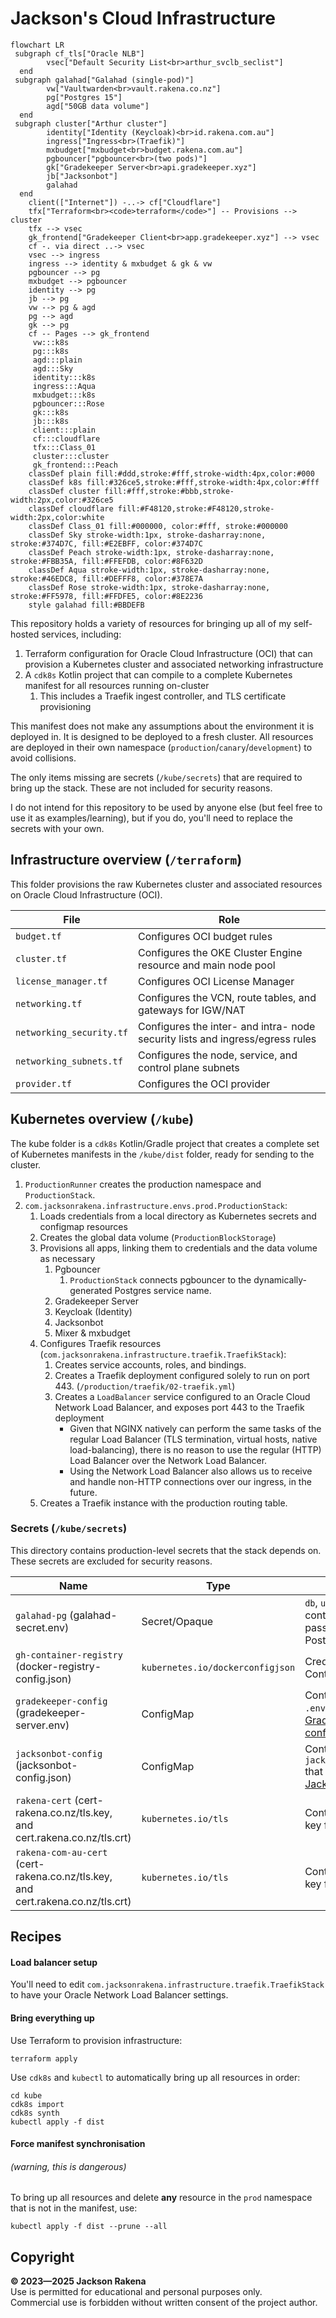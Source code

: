 # Jackson's Cloud Infrastructure

```mermaid
flowchart LR
 subgraph cf_tls["Oracle NLB"]
        vsec["Default Security List<br>arthur_svclb_seclist"]
  end
 subgraph galahad["Galahad (single-pod)"]
        vw["Vaultwarden<br>vault.rakena.co.nz"]
        pg["Postgres 15"]
        agd["50GB data volume"]
  end
 subgraph cluster["Arthur cluster"]
        identity["Identity (Keycloak)<br>id.rakena.com.au"]
        ingress["Ingress<br>(Traefik)"]
        mxbudget["mxbudget<br>budget.rakena.com.au"]
        pgbouncer["pgbouncer<br>(two pods)"]
        gk["Gradekeeper Server<br>api.gradekeeper.xyz"]
        jb["Jacksonbot"]
        galahad
  end
    client(["Internet"]) -..-> cf["Cloudflare"]
    tfx["Terraform<br><code>terraform</code>"] -- Provisions --> cluster
    tfx --> vsec
    gk_frontend["Gradekeeper Client<br>app.gradekeeper.xyz"] --> vsec
    cf -. via direct ..-> vsec
    vsec --> ingress
    ingress --> identity & mxbudget & gk & vw
    pgbouncer --> pg
    mxbudget --> pgbouncer
    identity --> pg
    jb --> pg
    vw --> pg & agd
    pg --> agd
    gk --> pg
    cf -- Pages --> gk_frontend
     vw:::k8s
     pg:::k8s
     agd:::plain
     agd:::Sky
     identity:::k8s
     ingress:::Aqua
     mxbudget:::k8s
     pgbouncer:::Rose
     gk:::k8s
     jb:::k8s
     client:::plain
     cf:::cloudflare
     tfx:::Class_01
     cluster:::cluster
     gk_frontend:::Peach
    classDef plain fill:#ddd,stroke:#fff,stroke-width:4px,color:#000
    classDef k8s fill:#326ce5,stroke:#fff,stroke-width:4px,color:#fff
    classDef cluster fill:#fff,stroke:#bbb,stroke-width:2px,color:#326ce5
    classDef cloudflare fill:#F48120,stroke:#F48120,stroke-width:2px,color:white
    classDef Class_01 fill:#000000, color:#fff, stroke:#000000
    classDef Sky stroke-width:1px, stroke-dasharray:none, stroke:#374D7C, fill:#E2EBFF, color:#374D7C
    classDef Peach stroke-width:1px, stroke-dasharray:none, stroke:#FBB35A, fill:#FFEFDB, color:#8F632D
    classDef Aqua stroke-width:1px, stroke-dasharray:none, stroke:#46EDC8, fill:#DEFFF8, color:#378E7A
    classDef Rose stroke-width:1px, stroke-dasharray:none, stroke:#FF5978, fill:#FFDFE5, color:#8E2236
    style galahad fill:#BBDEFB
```

This repository holds a variety of resources for bringing up all of my self-hosted services, including:

1. Terraform configuration for Oracle Cloud Infrastructure (OCI) that can provision a Kubernetes cluster and associated
   networking infrastructure
2. A `cdk8s` Kotlin project that can compile to a complete Kubernetes manifest for all resources running on-cluster
    1. This includes a Traefik ingest controller, and TLS certificate provisioning

This manifest does not make any assumptions about the environment it is deployed in. It is designed to be deployed to a
fresh cluster. All resources are deployed in their own namespace (`production`/`canary`/`development`) to avoid
collisions.

The only items missing are secrets (`/kube/secrets`) that are required to bring up the stack. These are not included for
security reasons.

I do not intend for this repository to be used by anyone else (but feel free to use it as examples/learning), but if you
do, you'll need to replace the secrets with your own.

## Infrastructure overview (`/terraform`)

This folder provisions the raw Kubernetes cluster and associated resources on Oracle Cloud Infrastructure (OCI).

| File                     | Role                                                                          |
|--------------------------|-------------------------------------------------------------------------------|
| `budget.tf`              | Configures OCI budget rules                                                   |
| `cluster.tf`             | Configures the OKE Cluster Engine resource and main node pool                 |
| `license_manager.tf`     | Configures OCI License Manager                                                |
| `networking.tf`          | Configures the VCN, route tables, and gateways for IGW/NAT                    |
| `networking_security.tf` | Configures the inter- and intra- node security lists and ingress/egress rules |
| `networking_subnets.tf`  | Configures the node, service, and control plane subnets                       |
| `provider.tf`            | Configures the OCI provider                                                   |

## Kubernetes overview (`/kube`)

The kube folder is a `cdk8s` Kotlin/Gradle project that creates a complete set of Kubernetes manifests in the
`/kube/dist` folder,
ready for sending to the cluster.

1. `ProductionRunner` creates the production namespace and `ProductionStack`.
2. `com.jacksonrakena.infrastructure.envs.prod.ProductionStack`:
    1. Loads credentials from a local directory as Kubernetes secrets and configmap resources
    2. Creates the global data volume (`ProductionBlockStorage`)
    3. Provisions all apps, linking them to credentials and the data volume as necessary
        1. Pgbouncer
            1. `ProductionStack` connects pgbouncer to the dynamically-generated Postgres service name.
        2. Gradekeeper Server
        3. Keycloak (Identity)
        4. Jacksonbot
        5. Mixer & mxbudget
    4. Configures Traefik resources (`com.jacksonrakena.infrastructure.traefik.TraefikStack`):
        1. Creates service accounts, roles, and bindings.
        2. Creates a Traefik deployment configured solely to run on port 443. (`/production/traefik/02-traefik.yml`)
        3. Creates a `LoadBalancer` service configured to an Oracle Cloud Network Load Balancer, and exposes port 443 to
           the
           Traefik deployment
            - Given that NGINX natively can perform the same tasks of the regular Load Balancer (TLS termination,
              virtual
              hosts, native load-balancing), there is no reason to use the regular (HTTP) Load Balancer over the Network
              Load Balancer.
            - Using the Network Load Balancer also allows us to receive and handle non-HTTP connections over our
              ingress, in
              the future.
    5. Creates a Traefik instance with the production routing table.

### Secrets (`/kube/secrets`)

This directory contains production-level secrets that the stack depends on.  
These secrets are excluded for security reasons.

| Name                                                                            | Type                             | Expected value                                                                                                                                                                                        |
|---------------------------------------------------------------------------------|----------------------------------|-------------------------------------------------------------------------------------------------------------------------------------------------------------------------------------------------------|
| `galahad-pg` (galahad-secret.env)                                               | Secret/Opaque                    | `db`, `username`, and `password` control the username and password for the Galahad Postgres instance.                                                                                                 |
| `gh-container-registry` (docker-registry-config.json)                           | `kubernetes.io/dockerconfigjson` | Credentials for GitHub Container Registry                                                                                                                                                             |
| `gradekeeper-config` (gradekeeper-server.env)                                   | ConfigMap                        | Contains a single file key of `.env` that contains valid [Gradekeeper server configuration](https://github.com/gradekeeper/server/blob/main/src/config.rs).                                           |
| `jacksonbot-config` (jacksonbot-config.json)                                    | ConfigMap                        | Contains a single file key of `jacksonbot.appsettings.json` that contains valid [Jacksonbot configuration](https://github.com/jacksonrakena/jacksonbot/blob/v20/jacksonbot.appsettings.example.json). |
| `rakena-cert` (cert-rakena.co.nz/tls.key, and cert.rakena.co.nz/tls.crt)        | `kubernetes.io/tls`              | Contains the certificate and key for `rakena.co.nz`.                                                                                                                                                  |
| `rakena-com-au-cert` (cert-rakena.co.nz/tls.key, and cert.rakena.co.nz/tls.crt) | `kubernetes.io/tls`              | Contains the certificate and key for `rakena.com.au`.                                                                                                                                                 |

## Recipes

#### Load balancer setup

You'll need to edit `com.jacksonrakena.infrastructure.traefik.TraefikStack` to have your Oracle Network Load Balancer
settings.

#### Bring everything up

Use Terraform to provision infrastructure:

```
terraform apply
```

Use `cdk8s` and `kubectl` to automatically bring up all resources in order:

```
cd kube
cdk8s import
cdk8s synth
kubectl apply -f dist
```

#### Force manifest synchronisation

###### (warning, this is dangerous)

To bring up all resources and delete **any** resource in the `prod` namespace that is not in the manifest, use:

```
kubectl apply -f dist --prune --all
```

## Copyright

**&copy; 2023&mdash;2025 Jackson Rakena**  
Use is permitted for educational and personal purposes only.  
Commercial use is forbidden without written consent of the project author.
